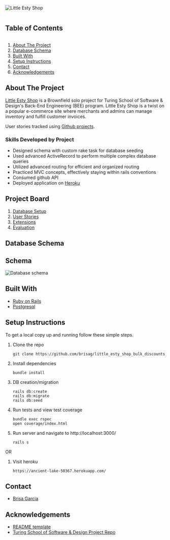 

<!-- PROJECT SHIELDS -->
<!--
*** I'm using markdown "reference style" links for readability.
*** Reference links are enclosed in brackets [ ] instead of parentheses ( ).
*** See the bottom of this document for the declaration of the reference variables
*** for contributors-url, forks-url, etc. This is an optional, concise syntax you may use.
*** https://www.markdownguide.org/basic-syntax/#reference-style-links
-->


![Little Esty Shop](/public/navbar.png)
<!-- TABLE OF CONTENTS -->
<summary><h2 style="display: inline-block">Table of Contents</h2></summary>
<ol>
  <li><a href="#about-the-project">About The Project</a>
  <li><a href="#database-schema">Database Schema</a></li>
  <li><a href="#built-with">Built With</a>
  <li><a href="#setup-instructions">Setup Instructions</a></li>
  <li><a href="#contact">Contact</a></li>
  <li><a href="#acknowledgements">Acknowledgements</a></li>
</ol>

<!-- ABOUT THE PROJECT -->
## About The Project

[Little Esty Shop](https://ancient-lake-50367.herokuapp.com/) is a Brownfield solo project for Turing School of Software & Design's Back-End Engineering (BEE) program. Little Esty Shop is a twist on a popular e-commerce site where merchants and admins can manage inventory and fulfill customer invoices.

User stories tracked using [Github projects](https://backend.turing.edu/module2/projects/bulk_discounts).


### Skills Developed by Project
* Designed schema with custom rake task for database seeding
* Used advanced ActiveRecord to perform multiple complex database queries
* Utilized advanced routing for efficient and organized routing  
* Practiced MVC concepts, effectively staying within rails conventions
* Consumed github API
* Deployed application on [Heroku](https://powerful-eyrie-55286.herokuapp.com/)

<!-- PROJECT BOARD -->
## Project Board

1. [Database Setup](./doc/db_setup.md)
1. [User Stories](./doc/user_stories.md)
1. [Extensions](./doc/extensions.md)
1. [Evaluation](./doc/evaluation.md)

<!-- DATABBASE SCHEMA -->
## Database Schema

## Schema
![Database schema](https://i.ibb.co/xFpfMXp/Screen-Shot-2021-04-18-at-11-26-40-PM.png)


<!-- BUILT WITH -->
## Built With

* [Ruby on Rails](https://rubyonrails.org/)
* [Postgresql](https://www.postgresql.org/)


<!-- SETUP INSTRUCTIONS -->
## Setup Instructions
To get a local copy up and running follow these simple steps.

1. Clone the repo
   ```
   git clone https://github.com/brisag/little_esty_shop_bulk_discounts
   ```
2. Install dependencies
   ```
   bundle install
   ```
3. DB creation/migration
   ```
   rails db:create
   rails db:migrate
   rails db:seed
   ```
3. Run tests and view test coverage
   ```
   bundle exec rspec
   open coverage/index.html
   ```
4. Run server and navigate to http://localhost:3000/
   ```
   rails s
   ```

OR

1. Visit heroku
   ```
   https://ancient-lake-50367.herokuapp.com/
   ```


<!-- CONTACT -->
## Contact

* [Brisa Garcia](https://github.com/brisag)

<!-- ACKNOWLEDGEMENTS -->
## Acknowledgements

* [README template](https://github.com/othneildrew/Best-README-Template)
* [Turing School of Software & Design Project Repo](https://github.com/turingschool-examples/little-esty-shop)
